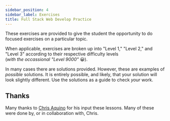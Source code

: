 ```yaml
---
sidebar_position: 4
sidebar_label: Exercises
title: Full Stack Web Develop Practice
---
```


<!-- markdownlint-disable no-inline-html -->

These exercises are provided to give the student the opportunity to do focused exercises on a particular topic.

When applicable, exercises are broken up into "Level 1," "Level 2," and "Level 3" according to their respective difficulty levels<br/> (_with the occassional "Level 9000"_ :grinning:).

In many cases there are solutions provided. However, these are examples of _possible_ solutions. It is entirely possible, and likely, that your solution will look slightly different. Use the solutions as a guide to check _your_ work.

## Thanks

Many thanks to [Chris Aquino](https://github.com/radishmouse) for his input these lessons. Many of these were done by, or in collaboration with, Chris.
